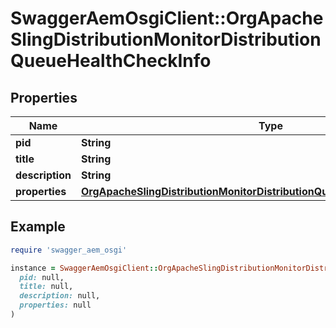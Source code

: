 # SwaggerAemOsgiClient::OrgApacheSlingDistributionMonitorDistributionQueueHealthCheckInfo

## Properties

| Name | Type | Description | Notes |
| ---- | ---- | ----------- | ----- |
| **pid** | **String** |  | [optional] |
| **title** | **String** |  | [optional] |
| **description** | **String** |  | [optional] |
| **properties** | [**OrgApacheSlingDistributionMonitorDistributionQueueHealthCheckProperties**](OrgApacheSlingDistributionMonitorDistributionQueueHealthCheckProperties.md) |  | [optional] |

## Example

```ruby
require 'swagger_aem_osgi'

instance = SwaggerAemOsgiClient::OrgApacheSlingDistributionMonitorDistributionQueueHealthCheckInfo.new(
  pid: null,
  title: null,
  description: null,
  properties: null
)
```

